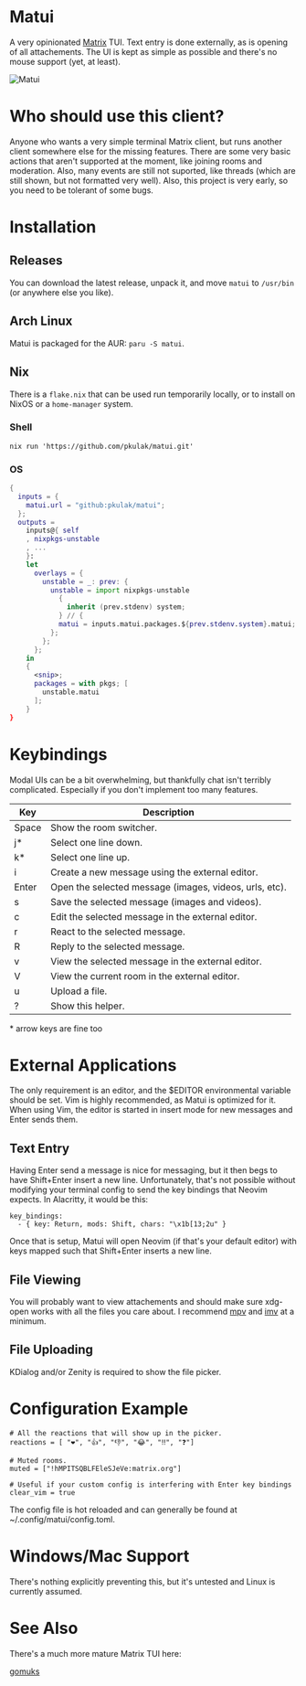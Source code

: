 # Matui

A very opinionated [Matrix](https://matrix.org/) TUI. Text entry is done
externally, as is opening of all attachements. The UI is kept as simple as
possible and there's no mouse support (yet, at least).

![Matui](https://github.com/pkulak/matui/blob/main/screenshot.png?raw=true "The main chat window.")

# Who should use this client?

Anyone who wants a very simple terminal Matrix client, but runs another client
somewhere else for the missing features. There are some very basic actions
that aren't supported at the moment, like joining rooms and moderation. Also,
many events are still not suported, like threads (which are still shown, but
not formatted very well). Also, this project is very early, so you need to
be tolerant of some bugs.

# Installation

## Releases

You can download the latest release, unpack it, and move `matui` to `/usr/bin`
(or anywhere else you like).

## Arch Linux

Matui is packaged for the AUR: `paru -S matui`.

## Nix

There is a `flake.nix` that can be used run temporarily locally, or to install on NixOS or a `home-manager` system.

### Shell

`nix run 'https://github.com/pkulak/matui.git'`

### OS

```nix
{
  inputs = {
    matui.url = "github:pkulak/matui";
  };
  outputs =
    inputs@{ self
    , nixpkgs-unstable
    , ...
    }:
    let
      overlays = {
        unstable = _: prev: {
          unstable = import nixpkgs-unstable
            {
              inherit (prev.stdenv) system;
            } // {
            matui = inputs.matui.packages.${prev.stdenv.system}.matui;
          };
        };
      };
    in
    {
      <snip>;
      packages = with pkgs; [
        unstable.matui
      ];
    }
}
```

# Keybindings

Modal UIs can be a bit overwhelming, but thankfully chat isn't terribly
complicated. Especially if you don't implement too many features.

| Key   | Description                                            |
|-------|--------------------------------------------------------|
| Space | Show the room switcher.                                |
| j*    | Select one line down.                                  |
| k*    | Select one line up.                                    |
| i     | Create a new message using the external editor.        |
| Enter | Open the selected message (images, videos, urls, etc). |
| s     | Save the selected message (images and videos).         |
| c     | Edit the selected message in the external editor.      |
| r     | React to the selected message.                         |
| R     | Reply to the selected message.                         |
| v     | View the selected message in the external editor.      |
| V     | View the current room in the external editor.          |
| u     | Upload a file.                                         |
| ?     | Show this helper.                                      |

\* arrow keys are fine too

# External Applications

The only requirement is an editor, and the $EDITOR environmental variable should
be set. Vim is highly recommended, as Matui is optimized for it. When using Vim,
the editor is started in insert mode for new messages and Enter sends them.

## Text Entry

Having Enter send a message is nice for messaging, but it then begs to have
Shift+Enter insert a new line. Unfortunately, that's not possible without
modifying your terminal config to send the key bindings that Neovim expects.
In Alacritty, it would be this:

```
key_bindings:
  - { key: Return, mods: Shift, chars: "\x1b[13;2u" }
```

Once that is setup, Matui will open Neovim (if that's your default editor)
with keys mapped such that Shift+Enter inserts a new line.

## File Viewing

You will probably want to view attachements and should make sure xdg-open works
with all the files you care about. I recommend [mpv](https://mpv.io/) and
[imv](https://sr.ht/~exec64/imv/) at a minimum.

## File Uploading

KDialog and/or Zenity is required to show the file picker.

# Configuration Example

```
# All the reactions that will show up in the picker.
reactions = [ "❤️", "👍", "👎", "😂", "‼️", "❓️"]

# Muted rooms.
muted = ["!hMPITSQBLFEleSJeVe:matrix.org"]

# Useful if your custom config is interfering with Enter key bindings
clear_vim = true
```

The config file is hot reloaded and can generally be found at
~/.config/matui/config.toml.

# Windows/Mac Support

There's nothing explicitly preventing this, but it's untested and Linux is
currently assumed.

# See Also

There's a much more mature Matrix TUI here:

[gomuks](https://github.com/tulir/gomuks)


